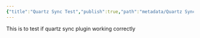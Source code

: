 ```yaml
---
{"title":"Quartz Sync Test","publish":true,"path":"metadata/Quartz Sync Enable Test.md","permalink":"/quartz-sync-enable-test/","PassFrontmatter":true}
---
```



This is to test if quartz sync plugin working correctly

